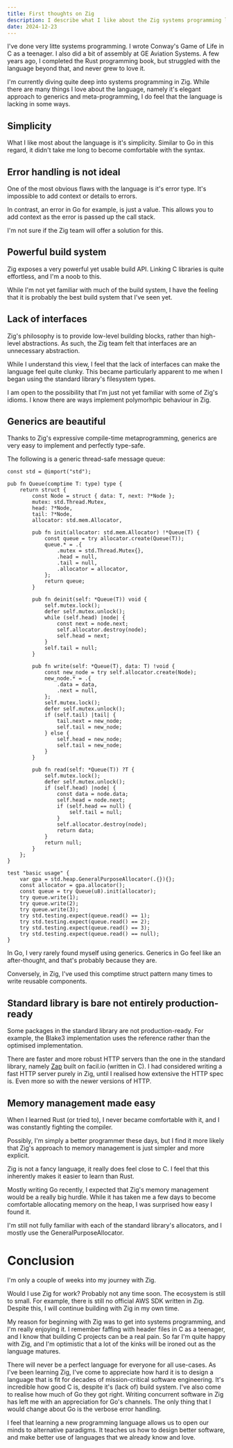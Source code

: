 ```yaml
---
title: First thoughts on Zig
description: I describe what I like about the Zig systems programming language, and what I don't like after a couple of weeks of tinkering.
date: 2024-12-23
---
```

I've done very litte systems programming. I wrote Conway's Game of Life in C as a teenager. I also did a bit of assembly at GE Aviation Systems. A few years ago, I completed the Rust programming book, but struggled with the language beyond that, and never grew to love it.

I'm currently diving quite deep into systems programming in Zig. While there are many things I love about the language, namely it's elegant approach to generics and meta-programming, I do feel that the language is lacking in some ways.


## Simplicity
What I like most about the language is it's simplicity. Similar to Go in this regard, it didn't take me long to become comfortable with the syntax.


## Error handling is not ideal
One of the most obvious flaws with the language is it's error type. It's impossible to add context or details to errors.

In contrast, an error in Go for example, is just a value. This allows you to add context as the error is passed up the call stack.

I'm not sure if the Zig team will offer a solution for this.


## Powerful build system
Zig exposes a very powerful yet usable build API. Linking C libraries is quite effortless, and I'm a noob to this.

While I'm not yet familiar with much of the build system, I have the feeling that it is probably the best build system that I've seen yet.


## Lack of interfaces
Zig's philosophy is to provide low-level building blocks, rather than high-level abstractions. As such, the Zig team felt that interfaces are an unnecessary abstraction.

While I understand this view, I feel that the lack of interfaces can make the language feel quite clunky. This became particularly apparent to me when I began using the standard library's filesystem types.

I am open to the possibility that I'm just not yet familiar with some of Zig's idioms. I know there are ways implement polymorhpic behaviour in Zig.


## Generics are beautiful
Thanks to Zig's expressive compile-time metaprogramming, generics are very easy to implement and perfectly type-safe.

The following is a generic thread-safe message queue:
```zig
const std = @import("std");

pub fn Queue(comptime T: type) type {
    return struct {
        const Node = struct { data: T, next: ?*Node };
        mutex: std.Thread.Mutex,
        head: ?*Node,
        tail: ?*Node,
        allocator: std.mem.Allocator,

        pub fn init(allocator: std.mem.Allocator) !*Queue(T) {
            const queue = try allocator.create(Queue(T));
            queue.* = .{
                .mutex = std.Thread.Mutex{},
                .head = null,
                .tail = null,
                .allocator = allocator,
            };
            return queue;
        }

        pub fn deinit(self: *Queue(T)) void {
            self.mutex.lock();
            defer self.mutex.unlock();
            while (self.head) |node| {
                const next = node.next;
                self.allocator.destroy(node);
                self.head = next;
            }
            self.tail = null;
        }

        pub fn write(self: *Queue(T), data: T) !void {
            const new_node = try self.allocator.create(Node);
            new_node.* = .{
                .data = data,
                .next = null,
            };
            self.mutex.lock();
            defer self.mutex.unlock();
            if (self.tail) |tail| {
                tail.next = new_node;
                self.tail = new_node;
            } else {
                self.head = new_node;
                self.tail = new_node;
            }
        }

        pub fn read(self: *Queue(T)) ?T {
            self.mutex.lock();
            defer self.mutex.unlock();
            if (self.head) |node| {
                const data = node.data;
                self.head = node.next;
                if (self.head == null) {
                    self.tail = null;
                }
                self.allocator.destroy(node);
                return data;
            }
            return null;
        }
    };
}

test "basic usage" {
    var gpa = std.heap.GeneralPurposeAllocator(.{}){};
    const allocator = gpa.allocator();
    const queue = try Queue(u8).init(allocator);
    try queue.write(1);
    try queue.write(2);
    try queue.write(3);
    try std.testing.expect(queue.read() == 1);
    try std.testing.expect(queue.read() == 2);
    try std.testing.expect(queue.read() == 3);
    try std.testing.expect(queue.read() == null);
}
```

In Go, I very rarely found myself using generics. Generics in Go feel like an after-thought, and that's probably because they are.

Conversely, in Zig, I've used this comptime struct pattern many times to write reusable components.


## Standard library is bare not entirely production-ready
Some packages in the standard library are not production-ready. For example, the Blake3 implementation uses the reference rather than the optimised implementation.

There are faster and more robust HTTP servers than the one in the standard library, namely [Zap](https://github.com/zigzap/zap) built on facil.io (written in C). I had considered writing a fast HTTP server purely in Zig, until I realised how extensive the HTTP spec is. Even more so with the newer versions of HTTP.


## Memory management made easy
When I learned Rust (or tried to), I never became comfortable with it, and I was constantly fighting the compiler.

Possibly, I'm simply a better programmer these days, but I find it more likely that Zig's approach to memory management is just simpler and more explicit.

Zig is not a fancy language, it really does feel close to C. I feel that this inherently makes it easier to learn than Rust.

Mostly writing Go recently, I expected that Zig's memory management would be a really big hurdle. While it has taken me a few days to become comfortable allocating memory on the heap, I was surprised how easy I found it.

I'm still not fully familiar with each of the standard library's allocators, and I mostly use the GeneralPurposeAllocator.


# Conclusion

I'm only a couple of weeks into my journey with Zig.

Would I use Zig for work? Probably not any time soon. The ecosystem is still to small. For example, there is still no official AWS SDK written in Zig. Despite this, I will continue building with Zig in my own time. 

My reason for beginning with Zig was to get into systems programming, and I'm really enjoying it. I remember faffing with header files in C as a teenager, and I know that building C projects can be a real pain. So far I'm quite happy with Zig, and I'm optimistic that a lot of the kinks will be ironed out as the language matures.

There will never be a perfect language for everyone for all use-cases. As I've been learning Zig, I've come to appreciate how hard it is to design a language that is fit for decades of mission-critical software engineering. It's incredible how good C is, despite it's (lack of) build system. I've also come to realise how much of Go they got right. Writing concurrent software in Zig has left me with an appreciation for Go's channels. The only thing that I would change about Go is the verbose error handling.

I feel that learning a new programming language allows us to open our minds to alternative paradigms. It teaches us how to design better software, and make better use of languages that we already know and love.